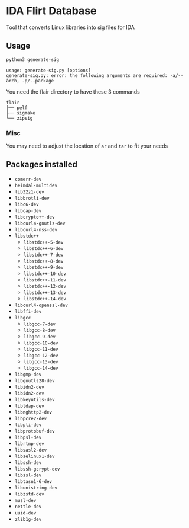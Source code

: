 # IDA Flirt Database

Tool that converts Linux libraries into sig files for IDA

## Usage

```bash
python3 generate-sig
```

```text
usage: generate-sig.py [options]
generate-sig.py: error: the following arguments are required: -a/--arch, -p/--package
```

You need the flair directory to have these 3 commands

```
flair
├── pelf
├── sigmake
└── zipsig
```

### Misc

You may need to adjust the location of `ar` and `tar` to fit your needs

## Packages installed

- `comerr-dev`
- `heimdal-multidev`
- `lib32z1-dev`
- `libbrotli-dev`
- `libc6-dev`
- `libcap-dev`
- `libcrypto++-dev`
- `libcurl4-gnutls-dev`
- `libcurl4-nss-dev`
- `libstdc++`
    - `libstdc++-5-dev`
    - `libstdc++-6-dev`
    - `libstdc++-7-dev`
    - `libstdc++-8-dev`
    - `libstdc++-9-dev`
    - `libstdc++-10-dev`
    - `libstdc++-11-dev`
    - `libstdc++-12-dev`
    - `libstdc++-13-dev`
    - `libstdc++-14-dev`
- `libcurl4-openssl-dev`
- `libffi-dev`
- `libgcc`
    - `libgcc-7-dev`
    - `libgcc-8-dev`
    - `libgcc-9-dev`
    - `libgcc-10-dev`
    - `libgcc-11-dev`
    - `libgcc-12-dev`
    - `libgcc-13-dev`
    - `libgcc-14-dev`
- `libgmp-dev`
- `libgnutls28-dev`
- `libidn2-dev`
- `libidn2-dev`
- `libkeyutils-dev`
- `libldap-dev`
- `libnghttp2-dev`
- `libpcre2-dev`
- `libpli-dev`
- `libprotobuf-dev`
- `libpsl-dev`
- `librtmp-dev`
- `libsasl2-dev`
- `libselinux1-dev`
- `libssh-dev`
- `libssh-gcrypt-dev`
- `libssl-dev`
- `libtasn1-6-dev`
- `libunistring-dev`
- `libzstd-dev`
- `musl-dev`
- `nettle-dev`
- `uuid-dev`
- `zlib1g-dev`
